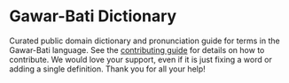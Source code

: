 
# Gawar-Bati Dictionary

Curated public domain dictionary and pronunciation guide for terms in the Gawar-Bati language. See the [contributing guide](https://github.com/drumworkteam/term/blob/make/.github/contributing.md) for details on how to contribute. We would love your support, even if it is just fixing a word or adding a single definition. Thank you for all your help!